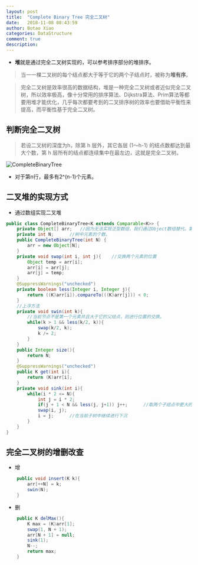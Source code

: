 ```yaml
---
layout: post
title:  "Complete Binary Tree 完全二叉树"
date:   2018-11-08 08:43:59
author: Botao Xiao
categories: DataStructure
comment: true
description: 
---
```

* **堆**就是通过完全二叉树实现的，可以参考排序部分的堆排序。
>当一一棵二叉树的每个结点都大于等于它的两个子结点时，被称为**堆有序**。

>完全二叉树是效率很高的数据结构，堆是一种完全二叉树或者近似完全二叉树，所以效率极高，像十分常用的排序算法、Dijkstra算法、Prim算法等都要用堆才能优化，几乎每次都要考到的二叉排序树的效率也要借助平衡性来提高，而平衡性基于完全二叉树。

## 判断完全二叉树
>若设二叉树的深度为h，除第 h 层外，其它各层 (1～h-1) 的结点数都达到最大个数，第 h 层所有的结点都连续集中在最左边，这就是完全二叉树。

![CompleteBinaryTree](https://i.imgur.com/YzCQuXP.jpg)
* 对于第n行，最多有2^(n-1)个元素。

## 二叉堆的实现方式
* 通过数组实现二叉堆
```Java
public class CompleteBinaryTree<K extends Comparable<K>> {
	private Object[] arr;	//因为无法实现泛型数组，我们通过Object数组替代。第一个位置不存储元素
	private int N;		//树中元素的个数。
	public CompleteBinaryTree(int N) {
		arr = new Object[N];
	}
	private void swap(int i, int j){	//交换两个元素的位置
		Object temp = arr[i];
		arr[i] = arr[j];
		arr[j] = temp;
	}
	@SuppressWarnings("unchecked")
	private boolean less(Integer i, Integer j){
		return ((K)arr[i]).compareTo(((K)arr[j])) < 0;
	}
	//上浮方法
	private void swin(int k){
		//当前节点不是第一个元素并且大于它的父结点，则进行位置的交换。
		while(k > 1 && less(k/2, k)){
			swap(k/2, k);
			k /= 2;
		}
	}
	public Integer size(){
		return N;
	}
	@SuppressWarnings("unchecked")
	public K get(int i){
		return (K)arr[i];
	}
	private void sink(int i){
		while(i * 2 <= N){
			int j = i * 2;
			if(j + 1 < N && less(j, j+1)) j++;		//取两个子结点中更大的一个。
			swap(i, j);
			i = j;		//在当前子树中继续进行下沉
		}
	}
}
```

## 完全二叉树的增删改查
* 增
```Java
	public void insert(K k){
		arr[++N] = k;
		swin(N);
	}
```

* 删
```Java
	public K delMax(){
		K max = (K)arr[1];
		swap(1, N + 1);
		arr[N + 1] = null;
		sink(1);
		N--;
		return max;
	}
```
